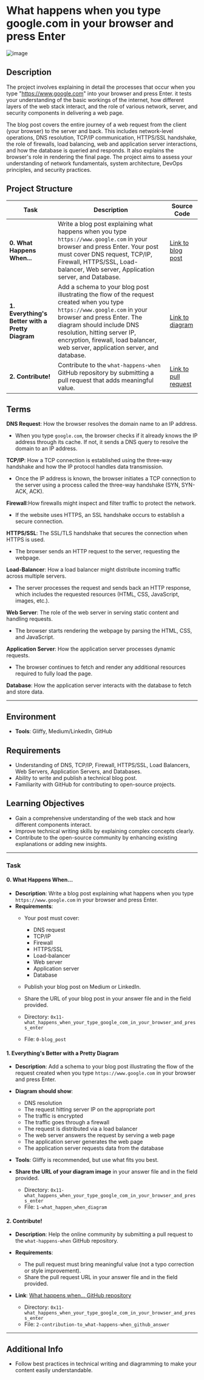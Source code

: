 #  What happens when you type google.com in your browser and press Enter
![image](https://github.com/user-attachments/assets/9cb448a3-0b9e-459d-a997-ca0cb6067325)

## Description
The project involves explaining in detail the processes that occur when you type "https://www.google.com" into your browser and press Enter. it tests your understanding of the basic workings of the internet, how different layers of the web stack interact, and the role of various network, server, and security components in delivering a web page.

The blog post covers the entire journey of a web request from the client (your browser) to the server and back. This includes network-level operations, DNS resolution, TCP/IP communication, HTTPS/SSL handshake, the role of firewalls, load balancing, web and application server interactions, and how the database is queried and responds. It also explains the browser's role in rendering the final page. The project aims to assess your understanding of network fundamentals, system architecture, DevOps principles, and security practices. 

## Project Structure

| Task | Description | Source Code |
|-----------------------------------|------------------------------------------------------|-----------------------------------------------|
| **0. What Happens When...** | Write a blog post explaining what happens when you type `https://www.google.com` in your browser and press Enter. Your post must cover DNS request, TCP/IP, Firewall, HTTPS/SSL, Load-balancer, Web server, Application server, and Database. | [Link to blog post](#) |
| **1. Everything's Better with a Pretty Diagram** | Add a schema to your blog post illustrating the flow of the request created when you type `https://www.google.com` in your browser and press Enter. The diagram should include DNS resolution, hitting server IP, encryption, firewall, load balancer, web server, application server, and database. | [Link to diagram](#) |
| **2. Contribute!** | Contribute to the `what-happens-when` GitHub repository by submitting a pull request that adds meaningful value. | [Link to pull request](#) |

## Terms
 **DNS Request**: How the browser resolves the domain name to an IP address.
-  When you type `google.com`, the browser checks if it already knows the IP address through its cache. If not, it sends a DNS query to resolve the domain to an IP address.

**TCP/IP**: How a TCP connection is established using the three-way handshake and how the IP protocol handles data transmission.
- Once the IP address is known, the browser initiates a TCP connection to the server using a process called the three-way handshake (SYN, SYN-ACK, ACK).

**Firewall**:How firewalls might inspect and filter traffic to protect the network.
- If the website uses HTTPS, an SSL handshake occurs to establish a secure connection. 

**HTTPS/SSL**: The SSL/TLS handshake that secures the connection when HTTPS is used.
- The browser sends an HTTP request to the server, requesting the webpage.

**Load-Balancer**: How a load balancer might distribute incoming traffic across multiple servers.
- The server processes the request and sends back an HTTP response, which includes the requested resources (HTML, CSS, JavaScript, images, etc.).

**Web Server**: The role of the web server in serving static content and handling requests.
- The browser starts rendering the webpage by parsing the HTML, CSS, and JavaScript.

**Application Server**: How the application server processes dynamic requests.
- The browser continues to fetch and render any additional resources required to fully load the page.

**Database**: How the application server interacts with the database to fetch and store data.

---

## Environment
- **Tools**: Gliffy, Medium/LinkedIn, GitHub

## Requirements

- Understanding of DNS, TCP/IP, Firewall, HTTPS/SSL, Load Balancers, Web Servers, Application Servers, and Databases.
- Ability to write and publish a technical blog post.
- Familiarity with GitHub for contributing to open-source projects.

## Learning Objectives

- Gain a comprehensive understanding of the web stack and how different components interact.
- Improve technical writing skills by explaining complex concepts clearly.
- Contribute to the open-source community by enhancing existing explanations or adding new insights.
---

### Task

#### 0. What Happens When...
- **Description**: Write a blog post explaining what happens when you type `https://www.google.com` in your browser and press Enter.
- **Requirements**:
  - Your post must cover:
    - DNS request
    - TCP/IP
    - Firewall
    - HTTPS/SSL
    - Load-balancer
    - Web server
    - Application server
    - Database
  - Publish your blog post on Medium or LinkedIn.
  - Share the URL of your blog post in your answer file and in the field provided.

  - Directory: `0x11-what_happens_when_your_type_google_com_in_your_browser_and_press_enter`
  - File: `0-blog_post`

#### 1. Everything's Better with a Pretty Diagram
- **Description**: Add a schema to your blog post illustrating the flow of the request created when you type `https://www.google.com` in your browser and press Enter.
- **Diagram should show**:
  - DNS resolution
  - The request hitting server IP on the appropriate port
  - The traffic is encrypted
  - The traffic goes through a firewall
  - The request is distributed via a load balancer
  - The web server answers the request by serving a web page
  - The application server generates the web page
  - The application server requests data from the database
- **Tools**: Gliffy is recommended, but use what fits you best.
- **Share the URL of your diagram image** in your answer file and in the field provided.

  - Directory: `0x11-what_happens_when_your_type_google_com_in_your_browser_and_press_enter`
  - File: `1-what_happen_when_diagram`

#### 2. Contribute!
- **Description**: Help the online community by submitting a pull request to the `what-happens-when` GitHub repository.
- **Requirements**:
  - The pull request must bring meaningful value (not a typo correction or style improvement).
  - Share the pull request URL in your answer file and in the field provided.
- **Link**: [What happens when... GitHub repository](https://github.com/alex/what-happens-when#the-g-key-is-pressed)

  - Directory: `0x11-what_happens_when_your_type_google_com_in_your_browser_and_press_enter`
  - File: `2-contribution-to_what-happens-when_github_answer`

---
## Additional Info
- Follow best practices in technical writing and diagramming to make your content easily understandable.


